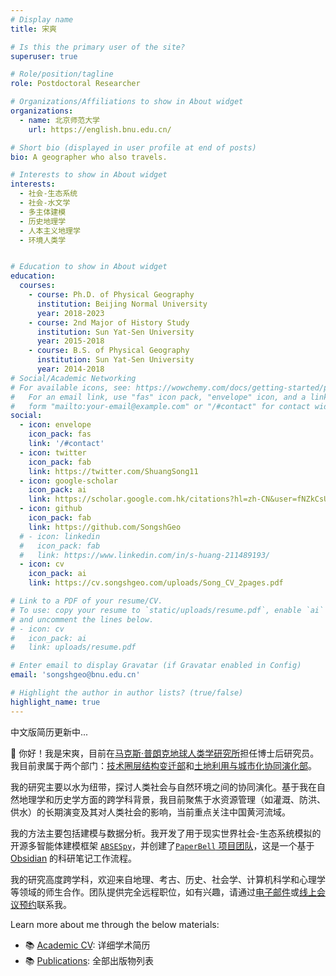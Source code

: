 ```yaml
---
# Display name
title: 宋爽

# Is this the primary user of the site?
superuser: true

# Role/position/tagline
role: Postdoctoral Researcher

# Organizations/Affiliations to show in About widget
organizations:
  - name: 北京师范大学
    url: https://english.bnu.edu.cn/

# Short bio (displayed in user profile at end of posts)
bio: A geographer who also travels.

# Interests to show in About widget
interests:
  - 社会-生态系统
  - 社会-水文学
  - 多主体建模
  - 历史地理学
  - 人本主义地理学
  - 环境人类学


# Education to show in About widget
education:
  courses:
    - course: Ph.D. of Physical Geography
      institution: Beijing Normal University
      year: 2018-2023
    - course: 2nd Major of History Study
      institution: Sun Yat-Sen University
      year: 2015-2018
    - course: B.S. of Physical Geography
      institution: Sun Yat-Sen University
      year: 2014-2018
# Social/Academic Networking
# For available icons, see: https://wowchemy.com/docs/getting-started/page-builder/#icons
#   For an email link, use "fas" icon pack, "envelope" icon, and a link in the
#   form "mailto:your-email@example.com" or "/#contact" for contact widget.
social:
  - icon: envelope
    icon_pack: fas
    link: '/#contact'
  - icon: twitter
    icon_pack: fab
    link: https://twitter.com/ShuangSong11
  - icon: google-scholar
    icon_pack: ai
    link: https://scholar.google.com.hk/citations?hl=zh-CN&user=fNZkCsUAAAAJ
  - icon: github
    icon_pack: fab
    link: https://github.com/SongshGeo
  # - icon: linkedin
  #   icon_pack: fab
  #   link: https://www.linkedin.com/in/s-huang-211489193/
  - icon: cv
    icon_pack: ai
    link: https://cv.songshgeo.com/uploads/Song_CV_2pages.pdf

# Link to a PDF of your resume/CV.
# To use: copy your resume to `static/uploads/resume.pdf`, enable `ai` icons in `params.toml`,
# and uncomment the lines below.
# - icon: cv
#   icon_pack: ai
#   link: uploads/resume.pdf

# Enter email to display Gravatar (if Gravatar enabled in Config)
email: 'songshgeo@bnu.edu.cn'

# Highlight the author in author lists? (true/false)
highlight_name: true
---
```


中文版简历更新中...

👋 你好！我是宋爽，目前在[马克斯·普朗克地球人类学研究所](https://www.gea.mpg.de)担任博士后研究员。我目前隶属于两个部门：[技术圈层结构变迁部](https://www.gea.mpg.de/7775/dt)和[土地利用与城市化协同演化部](https://www.gea.mpg.de/114175/dlu)。

我的研究主要以水为纽带，探讨人类社会与自然环境之间的协同演化。基于我在自然地理学和历史学方面的跨学科背景，我目前聚焦于水资源管理（如灌溉、防洪、供水）的长期演变及其对人类社会的影响，当前重点关注中国黄河流域。

我的方法主要包括建模与数据分析。我开发了用于现实世界社会-生态系统模拟的开源多智能体建模框架 [`ABSESpy`](https://github.com/SongshGeoLab/ABSESpy)，并创建了[`PaperBell` 项目团队](https://paperbell.cn/)，这是一个基于 [Obsidian](https://obsidian.md/) 的科研笔记工作流程。

我的研究高度跨学科，欢迎来自地理、考古、历史、社会学、计算机科学和心理学等领域的师生合作。团队提供完全远程职位，如有兴趣，请通过[电子邮件](mailto:song@gea.mpg.de)或[线上会议预约](https://cal.com/s-huang-song-sodoej/get-in-touch)联系我。


Learn more about me through the below materials:

<!-- - 📄 <a href="/uploads/SongshGeo_CV_pdf.pdf" target="_blank">Short resumé</a>: Get to know me in two pages. -->
<!-- - 📚 <a href="/uploads/Song_CV_2pages.pdf" target="_blank">Academic CV</a>: 2-pages CV. -->
- 📚 <a href="/uploads/SongshGeo_fullCV.pdf" target="_blank">Academic CV</a>: 详细学术简历
- 📚 <a href="/uploads/pubs.pdf" target="_blank">Publications</a>: 全部出版物列表
<!-- - 🌍 <a href="/uploads/SongshGeo_CV_pdf.pdf" target="_blank">My adventures</a>: Life is an adventure. -->
